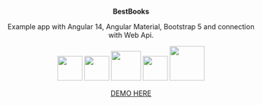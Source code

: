 <p align="center">
    <b>BestBooks</b>
</p>

<p align="center">
  Example app with Angular 14, Angular Material, Bootstrap 5 and connection with Web Api.
</p>

<p align="center">
  <img width="50px" src="https://angular.io/assets/images/logos/angularjs/AngularJS-Shield.svg" />
  <img width="50px" src="https://play-lh.googleusercontent.com/qhV0NtKrkgNsTSKIjjqFSVkJpTibe5RBcrxb6y5te70EH5VZXGzd5dGUCkHIpHxq94hQ" />
  <img width="60px" src="https://upload.wikimedia.org/wikipedia/commons/thumb/b/b2/Bootstrap_logo.svg/964px-Bootstrap_logo.svg.png" />
  <img width="50px" src="https://cdn.pellerex.com/public/ecosystem/web/content/api-set-up/asp-net-core-web-api-setup.png" />
  <img width="70px" src="https://expel.com/wp-content/uploads/2022/03/Auth0-Logo.png" />
</p>

<p align="center">
</p>

<p align="center">
  <a target="_blank" href="https://best-books-app.herokuapp.com/books">DEMO HERE</a>
</p>

